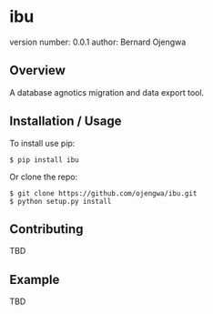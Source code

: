 ibu
===============================

version number: 0.0.1
author: Bernard Ojengwa

Overview
--------

A database agnotics migration and data export tool.

Installation / Usage
--------------------

To install use pip:

    $ pip install ibu


Or clone the repo:

    $ git clone https://github.com/ojengwa/ibu.git
    $ python setup.py install

Contributing
------------

TBD

Example
-------

TBD